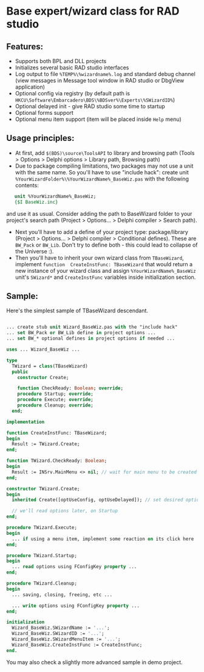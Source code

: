 Base expert/wizard class for RAD studio
=======================================

Features:
--------
* Supports both BPL and DLL projects
* Initializes several basic RAD studio interfaces
* Log output to file `%TEMP%\%wizardname%.log` and standard debug channel (view messages in Message tool window in RAD studio or DbgView application)
* Optional config via registry (by default path is `HKCU\Software\Embarcadero\BDS\%BDSver%\Experts\%SWizardID%`)
* Optional delayed init - give RAD studio some time to startup
* Optional forms support
* Optional menu item support (item will be placed inside `Help` menu)

Usage principles:
----------------
* At first, add `$(BDS)\source\ToolsAPI` to library and browsing path (Tools > Options > Delphi options > Library path, Browsing path)
* Due to package compiling limitations, two packages may not use a unit with the same name. So you'll have to use "include hack": create unit `%YourWizardFolder%\%YourWizardName%_BaseWiz.pas` with the following contents:


```pascal
   unit %YourWizardName%_BaseWiz;
   {$I BaseWiz.inc}
```


and use it as usual. Consider adding the path to BaseWizard folder to your project's search path (Project > Options... > Delphi compiler > Search path).
* Next you'll have to add a define of your project type: package/library (Project > Options... > Delphi compiler > Conditional defines). These are `BW_Pack` or `BW_Lib`. Don't try to define both - this could lead to collapse of the Universe :).
* Then you'll have to inherit your own wizard class from `TBaseWizard`, implement `function  CreateInstFunc: TBaseWizard` that would return a new instance of your wizard class and assign `%YourWizardName%_BaseWiz` unit's `SWizard*` and `CreateInstFunc` variables inside initialization section.

Sample:
------
Here's the simplest sample of TBaseWizard descendant.

```pascal

... create stub unit Wizard_BaseWiz.pas with the "include hack"
... set BW_Pack or BW_Lib define in project options ...
... set BW_* optional defines in project options if needed ...

uses ... Wizard_BaseWiz ...

type
  TWizard = class(TBaseWizard)
  public
    constructor Create;

    function CheckReady: Boolean; override;
    procedure Startup; override;
    procedure Execute; override;
    procedure Cleanup; override;
  end;

implementation

function CreateInstFunc: TBaseWizard;
begin
  Result := TWizard.Create;
end;

function TWizard.CheckReady: Boolean;
begin
  Result := INSrv.MainMenu <> nil; // wait for main menu to be created
end;

constructor TWizard.Create;
begin
  inherited Create([optUseConfig, optUseDelayed]); // set desired options

  // we'll read options later, on Startup
end;

procedure TWizard.Execute;
begin
  ... if using a menu item, implement some reaction on its click here ...
end;

procedure TWizard.Startup;
begin
  ... read options using FConfigKey property ...
end;

procedure TWizard.Cleanup;
begin
  ... saving, closing, freeing, etc ...

  ... write options using FConfigKey property ...
end;

initialization
  Wizard_BaseWiz.SWizardName := '...';
  Wizard_BaseWiz.SWizardID := '...';
  Wizard_BaseWiz.SWizardMenuItem := '...';
  Wizard_BaseWiz.CreateInstFunc := CreateInstFunc;
end.
```

You may also check a slightly more advanced sample in demo project.